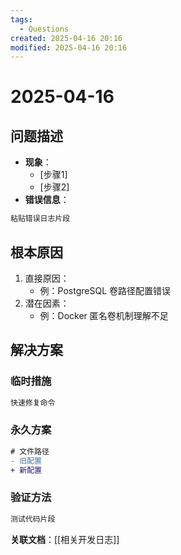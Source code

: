 ```yaml
---
tags: 
  - Questions
created: 2025-04-16 20:16
modified: 2025-04-16 20:16
---
```

# 2025-04-16

## 问题描述
- **现象**：
  - [步骤1] 
  - [步骤2]
- **错误信息**：
```bash
粘贴错误日志片段
```

## 根本原因
1. 直接原因：
   - 例：PostgreSQL 卷路径配置错误
2. 潜在因素：
   - 例：Docker 匿名卷机制理解不足

## 解决方案
### 临时措施
```bash
快速修复命令
```

### 永久方案
```diff
# 文件路径
- 旧配置
+ 新配置
```

### 验证方法
```python
测试代码片段
```

**关联文档**：[[相关开发日志]]
